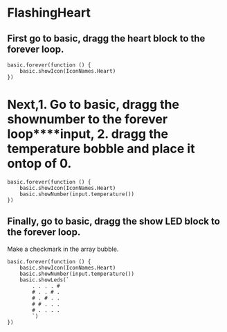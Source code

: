 # FlashingHeart
## First go to **basic**,  dragg the **heart block** to the **forever loop**.
```blocks 
basic.forever(function () {
    basic.showIcon(IconNames.Heart)
})
```

# Next,1. Go to  **basic**,  dragg the **shownumber** to the **forever loop****input**, 2. dragg the **temperature bobble** and place it ontop of  **0**.
```blocks 
basic.forever(function () {
    basic.showIcon(IconNames.Heart)
    basic.showNumber(input.temperature())
})
```
## Finally, go to **basic**,  dragg the **show LED block** to the **forever loop**.
Make a checkmark  in the array bubble. 
```blocks 
basic.forever(function () {
    basic.showIcon(IconNames.Heart)
    basic.showNumber(input.temperature())
    basic.showLeds(`
        . . . . #
        # . . # .
        # . # . .
        # # . . .
        # . . . .
        `)
})

```

